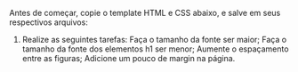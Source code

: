 Antes de começar, copie o template HTML e CSS abaixo, e salve em seus respectivos arquivos:
  1. Realize as seguintes tarefas:
    Faça o tamanho da fonte ser maior;
    Faça o tamanho da fonte dos elementos h1 ser menor;
    Aumente o espaçamento entre as figuras;
    Adicione um pouco de margin na página.